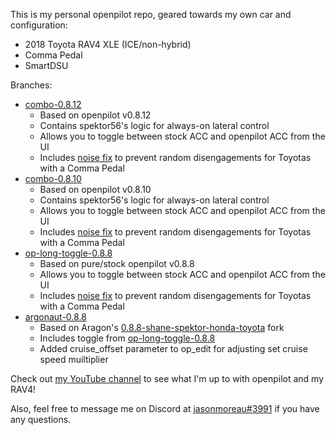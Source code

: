 This is my personal openpilot repo, geared towards my own car and configuration:
* 2018 Toyota RAV4 XLE (ICE/non-hybrid)
* Comma Pedal
* SmartDSU

Branches:
* [combo-0.8.12](https://github.com/jasonmoreau/openpilot/tree/combo-0.8.12)
  * Based on openpilot v0.8.12
  * Contains spektor56's logic for always-on lateral control
  * Allows you to toggle between stock ACC and openpilot ACC from the UI
  * Includes [noise fix](https://github.com/commaai/openpilot/issues/21998) to prevent random disengagements for Toyotas with a Comma Pedal
* [combo-0.8.10](https://github.com/jasonmoreau/openpilot/tree/combo-0.8.10)
  * Based on openpilot v0.8.10
  * Contains spektor56's logic for always-on lateral control
  * Allows you to toggle between stock ACC and openpilot ACC from the UI
  * Includes [noise fix](https://github.com/commaai/openpilot/issues/21998) to prevent random disengagements for Toyotas with a Comma Pedal
* [op-long-toggle-0.8.8](https://github.com/jasonmoreau/openpilot/tree/op-long-toggle-0.8.8)
  * Based on pure/stock openpilot v0.8.8
  * Allows you to toggle between stock ACC and openpilot ACC from the UI
  * Includes [noise fix](https://github.com/commaai/openpilot/issues/21998) to prevent random disengagements for Toyotas with a Comma Pedal
* [argonaut-0.8.8](https://github.com/jasonmoreau/openpilot/tree/argonaut-0.8.8)
  * Based on Aragon's [0.8.8-shane-spektor-honda-toyota](https://github.com/Aragon7777/openpilot/tree/0.8.8-shane-spektor-honda-toyota) fork
  * Includes toggle from [op-long-toggle-0.8.8](https://github.com/jasonmoreau/openpilot/tree/op-long-toggle-0.8.8)
  * Added cruise_offset parameter to op_edit for adjusting set cruise speed muiltiplier

Check out [my YouTube channel](https://www.youtube.com/user/J4SONM/videos) to see what I'm up to with openpilot and my RAV4!

Also, feel free to message me on Discord at [jasonmoreau#3991](https://discordapp.com/users/428354577960665090) if you have any questions.
